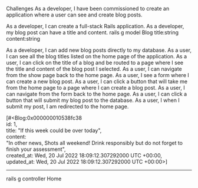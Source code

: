 


Challenges
As a developer, I have been commissioned to create an application where a user can see and create blog posts.

As a developer, I can create a full-stack Rails application.
As a developer, my blog post can have a title and content.
rails g model Blog title:string content:string

As a developer, I can add new blog posts directly to my database.
As a user, I can see all the blog titles listed on the home page of the application.
As a user, I can click on the title of a blog and be routed to a page where I see the title and content of the blog post I selected.
As a user, I can navigate from the show page back to the home page.
As a user, I see a form where I can create a new blog post.
As a user, I can click a button that will take me from the home page to a page where I can create a blog post.
As a user, I can navigate from the form back to the home page.
As a user, I can click a button that will submit my blog post to the database.
As a user, I when I submit my post, I am redirected to the home page.

[#<Blog:0x000000010538fc38                                  
  id: 1,                                                    
  title: "If this week could be over today",                
  content:                                                  
   "In other news, Shots all weekend! Drink responsibly but do not forget to finish your assessment",                                       
  created_at: Wed, 20 Jul 2022 18:09:12.307292000 UTC +00:00,
  updated_at: Wed, 20 Jul 2022 18:09:12.307292000 UTC +00:00>] 

  ----

  rails g controller Home
